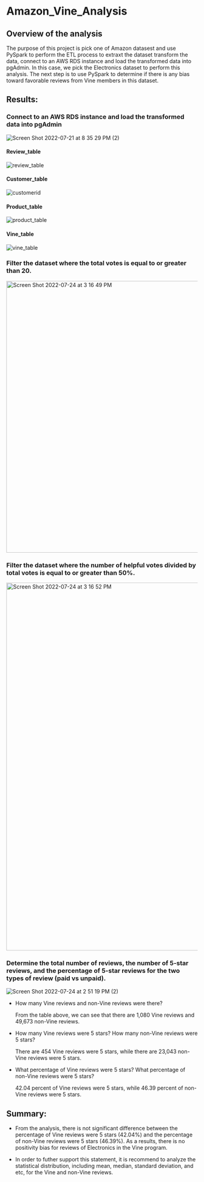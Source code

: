 # Amazon_Vine_Analysis

## Overview of the analysis

The purpose of this project is pick one of Amazon datasest and use PySpark to perform the ETL process to extraxt the dataset transform the data, connect to an AWS RDS instance and load the transformed data into pgAdmin. In this case, we pick the Electronics dataset to perform this analysis. The next step is to use PySpark to determine if there is any bias toward favorable reviews from Vine members in this dataset. 

## Results:

### Connect to an AWS RDS instance and load the transformed data into pgAdmin

![Screen Shot 2022-07-21 at 8 35 29 PM (2)](https://user-images.githubusercontent.com/102264298/180665969-6fefe4dc-3d33-4846-a938-deaa73cf812b.png)

#### Review_table

![review_table](https://user-images.githubusercontent.com/102264298/180665979-67f1dd44-014e-4dee-8af3-68403786e3e0.png)

#### Customer_table

![customerid](https://user-images.githubusercontent.com/102264298/180665982-f88d3158-e4c4-4edc-be16-130c7b74be75.png)

#### Product_table

![product_table](https://user-images.githubusercontent.com/102264298/180665992-57c0e7ae-7d5e-44dd-9bbe-a258e92b4636.png)

#### Vine_table

![vine_table](https://user-images.githubusercontent.com/102264298/180665997-1c6d7441-5512-439c-8913-75eada80d00d.png)

### Filter the dataset where the total votes is equal to or greater than 20. 

<img width="715" alt="Screen Shot 2022-07-24 at 3 16 49 PM" src="https://user-images.githubusercontent.com/102264298/180664342-b22df272-a10d-4abc-b436-3107249b3dc9.png">

### Filter the dataset where the number of helpful votes divided by total votes is equal to or greater than 50%. 

<img width="968" alt="Screen Shot 2022-07-24 at 3 16 52 PM" src="https://user-images.githubusercontent.com/102264298/180664348-0bad39e6-03a1-4501-a107-d629ea13c5ed.png">

### Determine the total number of reviews, the number of 5-star reviews, and the percentage of 5-star reviews for the two types of review (paid vs unpaid).

![Screen Shot 2022-07-24 at 2 51 19 PM (2)](https://user-images.githubusercontent.com/102264298/180663513-79b14157-4bd3-46d9-b37e-a9b9cf9666d7.png)

* How many Vine reviews and non-Vine reviews were there?

  From the table above, we can see that there are 1,080 Vine reviews and 49,673 non-Vine reviews.

* How many Vine reviews were 5 stars? How many non-Vine reviews were 5 stars?

  There are 454 Vine reviews were 5 stars, while there are 23,043 non-Vine reviews were 5 stars.

* What percentage of Vine reviews were 5 stars? What percentage of non-Vine reviews were 5 stars?

  42.04 percent of Vine reviews were 5 stars, while 46.39 percent of non-Vine reviews were 5 stars. 

## Summary: 

* From the analysis, there is not significant difference between the percentage of Vine reviews were 5 stars (42.04%) and the percentage of non-Vine    reviews were 5 stars (46.39%). As a results, there is no positivity bias for reviews of Electronics in the Vine program. 

* In order to futher support this statement, it is recommend to analyze the statistical distribution, including mean, median, standard deviation, and etc, for the Vine and non-Vine reviews. 
